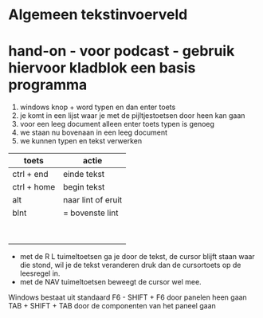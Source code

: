 # Algemeen tekstinvoerveld

# hand-on - voor podcast - gebruik hiervoor kladblok een basis programma

1. windows knop + word typen en dan enter toets
2. je komt in een lijst waar je met de pijltjestoetsen door heen kan gaan
3. voor een leeg document alleen enter toets typen is genoeg
4. we staan nu bovenaan in een leeg document
5. we kunnen typen en tekst verwerken

| toets | actie |
|---|---|
| ctrl + end| einde tekst |
| ctrl + home| begin tekst |
| alt | naar lint of eruit |
| blnt| = bovenste lint |
|||
|||
|||
|||
|||
|||
|||
|||

- met de R L tuimeltoetsen ga je door de tekst, de cursor blijft staan waar die stond, wil je de tekst veranderen druk dan de cursortoets op de leesregel in.
- met de NAV tuimeltoetsen beweegt de cursor wel mee.

Windows bestaat uit standaard
F6 - SHIFT + F6 door panelen heen gaan
TAB + SHIFT + TAB door de componenten van het paneel gaan


